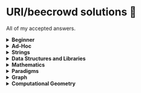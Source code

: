 # URI/beecrowd solutions :balloon:

All of my accepted answers.

<details>
  <summary><b>Beginner</b></summary>
  
  [[1001](solutions/1001.c)]
  [[1002](solutions/1002.c)]
  [[1003](solutions/1003.c)]
  [[1004](solutions/1004.c)]
  [[1005](solutions/1005.c)]
  [[1006](solutions/1006.c)]
  [[1007](solutions/1007.c)]
  [[1008](solutions/1008.c)]
  [[1009](solutions/1009.c)]
  [[1010](solutions/1010.c)]
  [[1011](solutions/1011.c)]
  [[1012](solutions/1012.c)]
  [[1013](solutions/1013.c)]
  [[1014](solutions/1014.c)]
  [[1015](solutions/1015.c)]
  [[1016](solutions/1016.c)]
  [[1017](solutions/1017.c)]
  [[1018](solutions/1018.c)]
  [[1019](solutions/1019.c)]
  [[1020](solutions/1020.c)]
  [[1021](solutions/1021.c)]
  [[1031](solutions/1031.c)]
  [[1035](solutions/1035.c)]
  [[1036](solutions/1036.c)]
  [[1037](solutions/1037.c)]
  [[1038](solutions/1038.c)]
  [[1040](solutions/1040.c)]
  [[1041](solutions/1041.c)]
  [[1042](solutions/1042.c)]
  [[1043](solutions/1043.c)]
  [[1044](solutions/1044.c)]
  [[1045](solutions/1045.c)]
  [[1046](solutions/1046.c)]
  [[1047](solutions/1047.c)]
  [[1048](solutions/1048.c)]
  [[1049](solutions/1049.c)]
  [[1050](solutions/1050.c)]
  [[1051](solutions/1051.c)]
  [[1052](solutions/1052.c)]
  [[1059](solutions/1059.c)]
  [[1060](solutions/1060.c)]
  [[1061](solutions/1061.c)]
  [[1064](solutions/1064.c)]
  [[1065](solutions/1065.c)]
  [[1066](solutions/1066.c)]
  [[1067](solutions/1067.c)]
  [[1070](solutions/1070.c)]
  [[1071](solutions/1071.c)]
  [[1072](solutions/1072.c)]
  [[1073](solutions/1073.c)]
  [[1074](solutions/1074.c)]
  [[1075](solutions/1075.c)]
  [[1078](solutions/1078.c)]
  [[1079](solutions/1079.c)]
  [[1080](solutions/1080.c)]
  [[1094](solutions/1094.c)]
  [[1095](solutions/1095.c)]
  [[1096](solutions/1096.c)]
  [[1097](solutions/1097.c)]
  [[1098](solutions/1098.c)]
  [[1099](solutions/1099.c)]
  [[1101](solutions/1101.c)]
  [[1113](solutions/1113.c)]
  [[1114](solutions/1114.c)]
  [[1115](solutions/1115.c)]
  [[1116](solutions/1116.c)]
  [[1117](solutions/1117.c)]
  [[1118](solutions/1118.c)]
  [[1131](solutions/1131.c)]
  [[1132](solutions/1132.c)]
  [[1133](solutions/1133.c)]
  [[1134](solutions/1134.c)]
  [[1142](solutions/1142.c)]
  [[1143](solutions/1143.c)]
  [[1144](solutions/1144.c)]
  [[1145](solutions/1145.c)]
  [[1146](solutions/1146.c)]
  [[1149](solutions/1149.c)]
  [[1150](solutions/1150.c)]
  [[1151](solutions/1151.c)]
  [[1153](solutions/1153.c)]
  [[1154](solutions/1154.c)]
  [[1155](solutions/1155.c)]
  [[1156](solutions/1156.c)]
  [[1157](solutions/1157.c)]
  [[1158](solutions/1158.c)]
  [[1159](solutions/1159.c)]
  [[1160](solutions/1160.c)]
  [[1164](solutions/1164.c)]
  [[1165](solutions/1165.c)]
  [[1172](solutions/1172.c)]
  [[1173](solutions/1173.c)]
  [[1174](solutions/1174.c)]
  [[1175](solutions/1175.c)]
  [[1176](solutions/1176.c)]
  [[1177](solutions/1177.c)]
  [[1178](solutions/1178.c)]
  [[1179](solutions/1179.c)]
  [[1180](solutions/1180.c)]
  [[1181](solutions/1181.c)]
  [[1182](solutions/1182.c)]
  [[1183](solutions/1183.c)]
  [[1184](solutions/1184.c)]
  [[1185](solutions/1185.c)]
  [[1186](solutions/1186.c)]
  [[1187](solutions/1187.c)]
  [[1188](solutions/1188.c)]
  [[1189](solutions/1189.c)]
  [[1190](solutions/1190.c)]
  [[1249](solutions/1249.c)]
  [[1408](solutions/1408.cpp)]
  [[1435](solutions/1435.c)]
  [[1478](solutions/1478.c)]
  [[1534](solutions/1534.c)]
  [[1541](solutions/1541.c)]
  [[1557](solutions/1557.c)]
  [[1564](solutions/1564.c)]
  [[1589](solutions/1589.c)]
  [[1759](solutions/1759.c)]
  [[1789](solutions/1789.c)]
  [[1827](solutions/1827.c)]
  [[1828](solutions/1828.c)]
  [[1837](solutions/1837.c)]
  [[1847](solutions/1847.c)]
  [[1848](solutions/1848.c)]
  [[1858](solutions/1858.c)]
  [[1864](solutions/1864.c)]
  [[1865](solutions/1865.c)]
  [[1866](solutions/1866.c)]
  [[1914](solutions/1914.c)]
  [[1924](solutions/1924.c)]
  [[1929](solutions/1929.c)]
  [[1930](solutions/1930.c)]
  [[1933](solutions/1933.c)]
  [[1957](solutions/1957.c)]
  [[1958](solutions/1958.c)]
  [[1959](solutions/1959.c)]
  [[1960](solutions/1960.c)]
  [[1961](solutions/1961.c)]
  [[1962](solutions/1962.c)]
  [[1963](solutions/1963.c)]
  [[1973](solutions/1973.c)]
  [[1983](solutions/1983.c)]
  [[1984](solutions/1984.c)]
  [[1985](solutions/1985.c)]
  [[2003](solutions/2003.c)]
  [[2006](solutions/2006.c)]
  [[2028](solutions/2028.c)]
  [[2029](solutions/2029.c)]
  [[2031](solutions/2031.c)]
  [[2057](solutions/2057.c)]
  [[2059](solutions/2059.c)]
  [[2060](solutions/2060.c)]
  [[2061](solutions/2061.c)]
  [[2126](solutions/2126.c)]
  [[2139](solutions/2139.c)]
  [[2140](solutions/2140.cpp)]
  [[2143](solutions/2143.c)]
  [[2146](solutions/2146.c)]
  [[2147](solutions/2147.c)]
  [[2152](solutions/2152.c)]
  [[2159](solutions/2159.c)]
  [[2160](solutions/2160.c)]
  [[2161](solutions/2161.cpp)]
  [[2163](solutions/2163.c)]
  [[2164](solutions/2164.c)]
  [[2165](solutions/2165.c)]
  [[2166](solutions/2166.cpp)]
  [[2167](solutions/2167.c)]
  [[2168](solutions/2168.c)]
  [[2172](solutions/2172.c)]
  [[2176](solutions/2176.c)]
  [[2203](solutions/2203.c)]
  [[2221](solutions/2221.c)]
  [[2234](solutions/2234.c)]
  [[2235](solutions/2235.c)]
  [[2310](solutions/2310.c)]
  [[2311](solutions/2311.c)]
  [[2313](solutions/2313.c)]
  [[2334](solutions/2334.c)]
  [[2344](solutions/2344.cpp)]
  [[2483](solutions/2483.c)]
  [[2486](solutions/2486.c)]
  [[2502](solutions/2502.cpp)]
  [[2510](solutions/2510.c)]
  [[2520](solutions/2520.cpp)]
  [[2523](solutions/2523.c)]
  [[2533](solutions/2533.c)]
  [[2534](solutions/2534.c)]
  [[2540](solutions/2540.c)]
  [[2542](solutions/2542.c)]
  [[2543](solutions/2543.c)]
  [[2544](solutions/2544.c)]
  [[2547](solutions/2547.c)]
  [[2551](solutions/2551.c)]
  [[2552](solutions/2552.cpp)]
  [[2554](solutions/2554.cpp)]
  [[2581](solutions/2581.cpp)]
  [[2582](solutions/2582.c)]
  [[2630](solutions/2630.cpp)]
  [[2670](solutions/2670.cpp)]
</details>

<details>
  <summary><b>Ad-Hoc</b></summary>

  [[1026](solutions/1026.c)]
  [[1030](solutions/1030.c)]
  [[1031](solutions/1031.cpp)]
  [[1032](solutions/1032.c)]
  [[1087](solutions/1087.c)]
  [[1089](solutions/1089.c)]
  [[1091](solutions/1091.c)]
  [[1103](solutions/1103.c)]
  [[1104](solutions/1104.c)]
  [[1105](solutions/1105.c)]
  [[1107](solutions/1107.c)]
  [[1121](solutions/1121.c)]
  [[1125](solutions/1125.c)]
  [[1129](solutions/1129.c)]
  [[1136](solutions/1136.c)]
  [[1140](solutions/1140.c)]
  [[1147](solutions/1147.c)]
  [[1171](solutions/1171.c)]
  [[1192](solutions/1192.c)]
  [[1196](solutions/1196.c)]
  [[1216](solutions/1216.c)]
  [[1245](solutions/1245.c)]
  [[1250](solutions/1250.c)]
  [[1329](solutions/1329.c)]
  [[1387](solutions/1387.c)]
  [[1397](solutions/1397.c)]
  [[1437](solutions/1437.c)]
  [[1467](solutions/1467.c)]
  [[1486](solutions/1486.cpp)]
  [[1542](solutions/1542.c)]
  [[1546](solutions/1546.c)]
  [[1547](solutions/1547.c)]
  [[1553](solutions/1553.c)]
  [[2187](solutions/2187.c)]
  [[2189](solutions/2189.c)]
  [[2191](solutions/2191.c)]
  [[2227](solutions/2227.c)]
  [[2228](solutions/2228.c)]
  [[2230](solutions/2230.cpp)]
  [[2231](solutions/2231.c)]
  [[2247](solutions/2247.c)]
  [[2248](solutions/2248.c)]
  [[2250](solutions/2250.c)]
  [[2251](solutions/2251.c)]
  [[2288](solutions/2288.cpp)]
  [[2294](solutions/2294.cpp)]
  [[2301](solutions/2301.c)]
  [[2312](solutions/2312.cpp)]
  [[2317](solutions/2317.cpp)]
  [[2323](solutions/2323.c)]
  [[2331](solutions/2331.cpp)]
  [[2339](solutions/2339.cpp)]
  [[2341](solutions/2341.cpp)]
  [[2342](solutions/2342.cpp)]
  [[2367](solutions/2367.cpp)]
  [[2378](solutions/2378.cpp)]
  [[2381](solutions/2381.cpp)]
  [[2391](solutions/2391.cpp)]
  [[2392](solutions/2392.cpp)]
  [[2393](solutions/2393.cpp)]
  [[2394](solutions/2394.cpp)]
  [[2395](solutions/2395.cpp)]
  [[2396](solutions/2396.cpp)]
  [[2397](solutions/2397.cpp)]
  [[2398](solutions/2398.cpp)]
  [[2399](solutions/2399.cpp)]
  [[2400](solutions/2400.cpp)]
  [[2402](solutions/2402.cpp)]
  [[2405](solutions/2405.cpp)]
  [[2406](solutions/2406.cpp)]
  [[2408](solutions/2408.cpp)]
  [[2413](solutions/2413.cpp)]
  [[2414](solutions/2414.cpp)]
  [[2415](solutions/2415.cpp)]
  [[2416](solutions/2416.cpp)]
  [[2417](solutions/2417.cpp)]
  [[2418](solutions/2418.cpp)]
  [[2423](solutions/2423.cpp)]
  [[2424](solutions/2424.cpp)]
  [[2427](solutions/2427.cpp)]
  [[2463](solutions/2463.c)]
  [[2650](solutions/2650.cpp)]
  [[2679](solutions/2679.cpp)]
  [[2682](solutions/2682.cpp)]

</details>


<details>
  <summary><b>Strings</b></summary>
  
  [[1024](solutions/1024.c)]
  [[1120](solutions/1120.c)]
  [[1168](solutions/1168.c)]
  [[1234](solutions/1234.cpp)]
  [[1235](solutions/1235.c)]
  [[1238](solutions/1238.c)]
  [[1239](solutions/1239.c)]
  [[1241](solutions/1241.c)]
  [[1248](solutions/1248.c)]
  [[1253](solutions/1253.c)]
  [[1255](solutions/1255.c)]
  [[1586](solutions/1586.cpp)]
  [[1846](solutions/1846.cpp)]
  
</details>


<details>
  <summary><b>Data Structures and Libraries</b></summary>
  
  [[1022](solutions/1022.c)]
  [[1023](solutions/1023.c)]
  [[1025](solutions/1025.c)]
  [[1068](solutions/1068.c)]
  [[1069](solutions/1069.cpp)]
  [[1088](solutions/1088.c)]
  [[1110](solutions/1110.c)]
  [[1119](solutions/1119.cpp)]
  [[1162](solutions/1162.c)]
  [[1211](solutions/1211.cpp)]
  [[1242](solutions/1242.c)]
  [[1244](solutions/1244.cpp)]
  [[1251](solutions/1251.c)]
  [[1252](solutions/1252.c)]
  [[1258](solutions/1258.c)]
  [[1301](solutions/1301.cpp)]
  [[1548](solutions/1548.c)]
  [[1804](solutions/1804.cpp)]
  [[2380](solutions/2380.cpp)]
  [[2531](solutions/2531.cpp)]
  [[2539](solutions/2539.cpp)]
  [[2633](solutions/2633.cpp)]
  [[2916](solutions/2916.cpp)]
  
</details>

<details>
  <summary><b>Mathematics</b></summary>
  
  [[1028](solutions/1028.c)]
  [[1093](solutions/1093.c)]
  [[1161](solutions/1161.c)]
  [[1163](solutions/1163.c)]
  [[1169](solutions/1169.c)]
  [[1170](solutions/1170.c)]
  [[1197](solutions/1197.c)]
  [[1198](solutions/1198.c)]
  [[1214](solutions/1214.c)]
  [[1221](solutions/1221.c)]
  [[1240](solutions/1240.c)]
  [[1247](solutions/1247.c)]
  [[1436](solutions/1436.c)]
  [[1554](solutions/1554.c)]
  [[1555](solutions/1555.c)]
  [[1582](solutions/1582.c)]
  [[1585](solutions/1585.c)]
  [[1620](solutions/1620.c)]
  [[1805](solutions/1805.c)]
  [[1921](solutions/1921.c)]
  [[2180](solutions/2180.c)]
  [[2222](solutions/2222.c)]
  [[2497](solutions/2497.c)]
  [[2516](solutions/2516.c)]
  [[2667](solutions/2667.cpp)]
  [[2674](solutions/2674.cpp)]
  
</details>

<details>
  <summary><b>Paradigms</b></summary>
  
  [[1029](solutions/1029.c)]
  [[1166](solutions/1166.cpp)]
  
</details>

<details>
  <summary><b>Graph</b></summary>
  
  [[1100](solutions/1100.cpp)]
  [[1128](solutions/1128.cpp)]
  [[1148](solutions/1148.cpp)]
  [[1152](solutions/1152.cpp)]
  [[1195](solutions/1195.c)]
  [[1200](solutions/1200.c)]
  [[1201](solutions/1201.cpp)]
  [[1402](solutions/1402.cpp)]
  [[1552](solutions/1552.cpp)]
  [[1774](solutions/1774.cpp)]
  [[1835](solutions/1835.cpp)]
  [[1907](solutions/1907.cpp)]
  [[1923](solutions/1923.cpp)]
  [[1925](solutions/1925.cpp)]
  [[2246](solutions/2246.cpp)]
  [[2300](solutions/2300.cpp)]
  [[2359](solutions/2359.cpp)]
  [[2372](solutions/2372.cpp)]
  [[2404](solutions/2404.cpp)]
  [[2412](solutions/2412.cpp)]
  [[2419](solutions/2419.cpp)]
  [[2440](solutions/2440.cpp)]
  
</details>

<details>
  <summary><b>Computational Geometry</b></summary>
  
  [[1039](solutions/1039.c)]
  [[1124](solutions/1124.c)]
  [[1549](solutions/1549.cpp)]
  [[1875](solutions/1875.c)]
  [[2158](solutions/2158.c)]
  [[2518](solutions/2518.c)]
  
</details>


